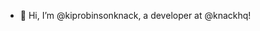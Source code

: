 - 👋 Hi, I’m @kiprobinsonknack, a developer at @knackhq!

<!---
kiprobinsonknack/kiprobinsonknack is a ✨ special ✨ repository because its `README.md` (this file) appears on your GitHub profile.
You can click the Preview link to take a look at your changes.
--->
